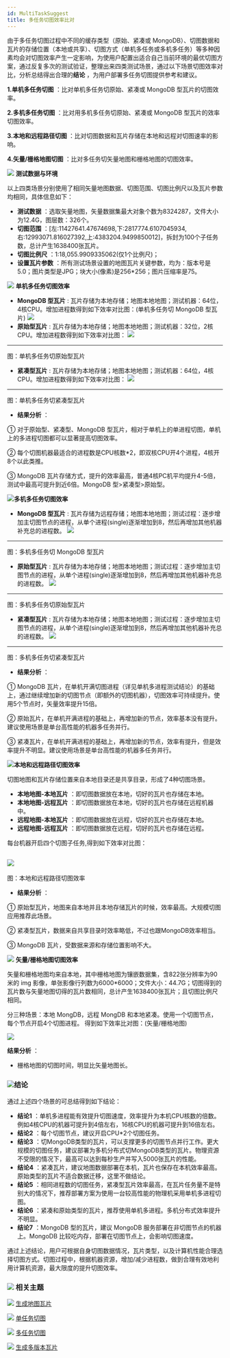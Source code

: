 ```yaml
---
id: MultiTaskSuggest
title: 多任务切图效率比对
---
```

由于多任务切图过程中不同的缓存类型（原始、紧凑或 MongoDB）、切图数据和瓦片的存储位置（本地或共享）、切图方式（单机多任务或多机多任务）等多种因素均会对切图效率产生一定影响，为使用户配置出适合自己当前环境的最优切图方案，通过反复多次的测试验证，整理出来四类测试场景，通过以下场景切图效率对比，分析总结得出合理的**结论** ，为用户部署多任务切图提供参考和建议。

**1.单机多任务切图** ：比对单机多任务切原始、紧凑或 MongoDB 型瓦片的切图效率。

**2.多机多任务切图** ：比对用多机多任务切原始、紧凑或 MongoDB 型瓦片的效率切图效率。

**3.本地和远程路径切图** ：比对切图数据和瓦片存储在本地和远程对切图速率的影响。

**4.矢量/栅格地图切图** ：比对多任务切矢量地图和栅格地图的切图效率。

![](../img/read.gif) **测试数据与环境**

以上四类场景分别使用了相同矢量地图数据、切图范围、切图比例尺以及瓦片参数均相同，具体信息如下：

* **测试数据** ：选取矢量地图，矢量数据集最大对象个数为8324287，文件大小为12.4G，图层数：326个。
* **切图范围** ：[左:11427641.47674698,下:2817774.6107045934,右:12993071.816027392,上:4383204.9499850012]，拆封为100个子任务数，总计产生1638400张瓦片。
* **切图比例尺** ：1:18,055.9909335062(仅1个比例尺)；
* **设置瓦片参数** ：所有测试场景设置的地图瓦片关键参数，均为：版本号是5.0；图片类型是JPG；块大小(像素)是256*256；图片压缩率是75。

![](../img/read.gif) **单机多任务切图效率**

* **MongoDB 型瓦片** : 瓦片存储为本地存储；地图本地地图；测试机器：64位，4核CPU。增加进程数得到如下效率对比图：(单机多任务切 MongoDB 型瓦片)
![](img/ProcessDiagram1.png)  
* **原始型瓦片** : 瓦片存储为本地存储；地图本地地图；测试机器：32位，2核CPU。增加进程数得到如下效率对比图：
![](img/ProcessDiagram2.png)  
---  
图：单机多任务切原始型瓦片  
  * **紧凑型瓦片** : 瓦片存储为本地存储；地图本地地图；测试机器：64位，4核CPU。增加进程数得到如下效率对比图：
![](img/ProcessDiagram3.png)  
---  
图：单机多任务切紧凑型瓦片  
  * **结果分析** ： 

① 对于原始型、紧凑型、MongoDB 型瓦片，相对于单机上的单进程切图，单机上的多进程切图都可以显著提高切图效率。

② 每个切图机器最适合的进程数是CPU核数*2，即双核CPU开4个进程，4核开8个以此类推。

③ MongoDB 瓦片存储方式，提升的效率最高，普通4核PC机平均提升4-5倍，测试中最高可提升到近6倍。MongoDB 型>紧凑型>原始型。

![](../img/read.gif)**多机多任务切图效率**

  * **MongoDB 型瓦片** : 瓦片存储为远程存储；地图本地地图；测试过程：逐步增加主切图节点的进程，从单个进程(single)逐渐增加到8，然后再增加其他机器补充总的进程数。  ![](img/ProcessDiagram4.png)  
---  
图：多机多任务切 MongoDB 型瓦片  
  * **原始型瓦片** : 瓦片存储为本地存储；地图本地地图；测试过程：逐步增加主切图节点的进程，从单个进程(single)逐渐增加到8，然后再增加其他机器补充总的进程数。
![](img/ProcessDiagram5.png)  
---  
图：多机多任务切原始型瓦片  
  * **紧凑型瓦片** : 瓦片存储为本地存储；地图本地地图；测试过程：逐步增加主切图节点的进程，从单个进程(single)逐渐增加到8，然后再增加其他机器补充总的进程数。
![](img/ProcessDiagram6.png)  
---  
图：多机多任务切紧凑型瓦片  
  * **结果分析** ： 

① MongoDB
瓦片，在单机开满切图进程（详见单机多进程测试结论）的基础上，通过继续增加新的切图节点（即额外的切图机器），切图效率可持续提升。使用5个节点时，矢量效率提升15倍。

② 原始瓦片，在单机开满进程的基础上，再增加新的节点，效率基本没有提升。建议使用场景是单台高性能的机器多任务并行。

③ 紧凑瓦片，在单机开满进程的基础上，再增加新的节点，效率有提升，但是效率提升不明显。建议使用场景是单台高性能的机器多任务并行。

![](../img/read.gif)**本地和远程路径切图效率**

切图地图和瓦片存储位置来自本地目录还是共享目录，形成了4种切图场景。

  * **本地地图-本地瓦片** ：即切图数据放在本地，切好的瓦片也存储在本地。
  * **本地地图-远程瓦片** ：即切图数据放在本地，切好的瓦片也存储在远程机器中。
  * **远程地图-本地瓦片** ：即切图数据放在远程，切好的瓦片也存储在本地。
  * **远程地图-远程瓦片** ：即切图数据放在远程，切好的瓦片也存储在远程。

每台机器开启四个切图子任务,得到如下效率对比图：

![](img/ProcessDiagram7.png)  
---  
图：本地和远程路径切图效率  
  * **结果分析** ： 

① 原始型瓦片，地图来自本地并且本地存储瓦片的时候，效率最高。大规模切图应用推荐此场景。

② 紧凑型瓦片，数据来自共享目录时效率略低，不过也跟MongoDB效率相当。

③ MongoDB 瓦片，受数据来源和存储位置影响不大。

![](../img/read.gif) **矢量/栅格地图切图效率**

矢量和栅格地图均来自本地，其中栅格地图为镶嵌数据集，含822张分辨率为90米的 img 影像，单张影像行列数为6000*6000；文件大小：44.7G；切图得到的瓦片数与矢量地图切得的瓦片数相同，总计产生1638400张瓦片；且切图比例尺相同。

分三种场景：本地 MongDB，远程 MongDB 和本地紧凑。使用一个切图节点，每个节点开启4个切图进程。 得到如下效率比对图：(矢量/栅格地图)

![](img/ProcessDiagram8.png)   
  
**结果分析** ：

  * 栅格地图的切图时间，明显比矢量地图长。

### ![](../img/read.gif)**结论**

通过上述四个场景的可总结得到如下结论：

  * **结论1** ：单机多进程能有效提升切图速度，效率提升为本机CPU核数的倍数。例如4核CPU的机器可提升到4倍左右，16核CPU的机器可提升到16倍左右。
  * **结论2** ：每个切图节点，建议开启CPU*2个切图任务。
  * **结论3** ：切MongoDB类型的瓦片，可以支撑更多的切图节点并行工作。更大规模的切图任务，建议部署为多机分布式切MongoDB类型的瓦片。物理资源不受限的情况下，最高可以达到每秒生产并写入5000张瓦片的性能。
  * **结论4** ：紧凑瓦片，建议地图数据部署在本机，瓦片也保存在本机效率最高。原始类型的瓦片不适合数据迁移，这里不做结论。
  * **结论5** ：相同进程数的切图任务，紧凑型瓦片效率最高，在瓦片任务量不是特别大的情况下，推荐部署方案为使用一台较高性能的物理机采用单机多进程切图。
  * **结论6** ：紧凑和原始类型的瓦片，推荐使用单机多进程。多机分布式效率提升不明显。
  * **结论7** ：MongoDB 型的瓦片，建议 MongoDB 服务部署在非切图节点的机器上。MongoDB 比较吃内存，部署在切图节点上，会影响切图速度。

通过上述结论，用户可根据自身切图数据情况，瓦片类型，以及计算机性能合理选择切图方式。切图过程中，根据机器资源，增加/减少进程数，做到合理有效地利用计算机资源，最大限度的提升切图效率。

### ![](../img/seealso.png) 相关主题

![](../img/smalltitle.png)  [生成地图瓦片](MapTileMode)

![](../img/smalltitle.png)  [单任务切图](MapTilesSingle)

![](../img/smalltitle.png)  [多任务切图](MultiTaskStep)

![](../img/smalltitle.png)  [生成多版本瓦片](MultiversionTile)

